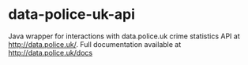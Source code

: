 data-police-uk-api
==================
Java wrapper for interactions with data.police.uk crime statistics API at http://data.police.uk/. Full documentation 
available at http://data.police.uk/docs
